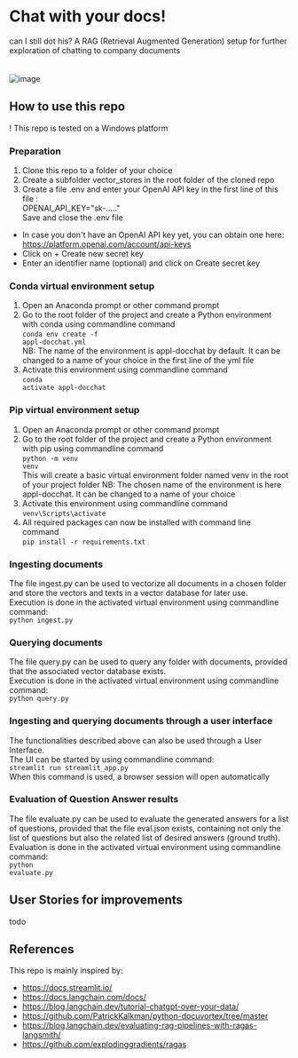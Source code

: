 # Chat with your docs!
can I still dot his?
A RAG (Retrieval Augmented Generation) setup for further exploration of chatting to company documents<br><br><br>
![image](https://github.com/pbl-nl/appl-docchat/assets/7226328/d30cdb13-2276-4510-aae9-c94fcaeb9f66)


## How to use this repo
! This repo is tested on a Windows platform

### Preparation
1. Clone this repo to a folder of your choice
2. Create a subfolder vector_stores in the root folder of the cloned repo
3. Create a file .env and enter your OpenAI API key in the first line of this file :<br>
OPENAI_API_KEY="sk-....."<br>
Save and close the .env file<br>
* In case you don't have an OpenAI API key yet, you can obtain one here: https://platform.openai.com/account/api-keys
* Click on + Create new secret key
* Enter an identifier name (optional) and click on Create secret key

### Conda virtual environment setup
1. Open an Anaconda prompt or other command prompt
2. Go to the root folder of the project and create a Python environment with conda using commandline command<br>
<code>conda env create -f appl-docchat.yml</code><br>
NB: The name of the environment is appl-docchat by default. It can be changed to a name of your choice in the first line of the yml file
3. Activate this environment using commandline command<br>
<code>conda activate appl-docchat</code>

### Pip virtual environment setup
1. Open an Anaconda prompt or other command prompt
2. Go to the root folder of the project and create a Python environment with pip using commandline command<br>
<code>python -m venv venv</code><br>
This will create a basic virtual environment folder named venv in the root of your project folder
NB: The chosen name of the environment is here appl-docchat. It can be changed to a name of your choice
3. Activate this environment using commandline command<br>
<code>venv\Scripts\activate</code>
4. All required packages can now be installed with command line command<br>
<code>pip install -r requirements.txt</code>

### Ingesting documents
The file ingest.py can be used to vectorize all documents in a chosen folder and store the vectors and texts in a vector database for later use.<br>
Execution is done in the activated virtual environment using commandline command:<br>
<code>python ingest.py</code>

### Querying documents
The file query.py can be used to query any folder with documents, provided that the associated vector database exists.<br>
Execution is done in the activated virtual environment using commandline command:<br>
<code>python query.py</code>

### Ingesting and querying documents through a user interface
The functionalities described above can also be used through a User Interface.<br>
The UI can be started by using commandline command:<br>
<code>streamlit run streamlit_app.py</code><br>
When this command is used, a browser session will open automatically

### Evaluation of Question Answer results
The file evaluate.py can be used to evaluate the generated answers for a list of questions, provided that the file eval.json exists, containing 
not only the list of questions but also the related list of desired answers (ground truth).<br>
Evaluation is done in the activated virtual environment using commandline command:<br>
<code>python evaluate.py</code>

## User Stories for improvements
todo

## References
This repo is mainly inspired by:
- https://docs.streamlit.io/
- https://docs.langchain.com/docs/
- https://blog.langchain.dev/tutorial-chatgpt-over-your-data/
- https://github.com/PatrickKalkman/python-docuvortex/tree/master
- https://blog.langchain.dev/evaluating-rag-pipelines-with-ragas-langsmith/
- https://github.com/explodinggradients/ragas

